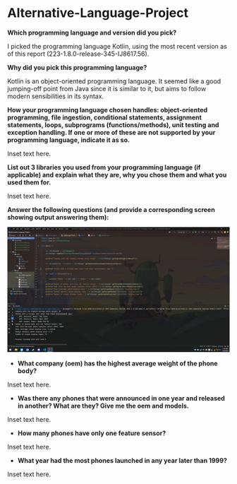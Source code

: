 # Alternative-Language-Project

**Which programming language and version did you pick?**

I picked the programming language Kotlin, using the most recent version as of this report (223-1.8.0-release-345-IJ8617.56).

**Why did you pick this programming language?**

Kotlin is an object-oriented programming language. It seemed like a good jumping-off point from Java since it is similar to it, but aims to follow modern sensibilities in its syntax.

**How your programming language chosen handles: object-oriented programming, file ingestion, conditional statements, assignment statements, loops, subprograms (functions/methods), unit testing and exception handling. If one or more of these are not supported by your programming language, indicate it as so.**

Inset text here.

**List out 3 libraries you used from your programming language (if applicable) and explain what they are, why you chose them and what you used them for.**

Inset text here.

**Answer the following questions (and provide a corresponding screen showing output answering them):**

![screen output](/screenshots/Screenshot%20(360).png)

* **What company (oem) has the highest average weight of the phone body?**

Inset text here.

* **Was there any phones that were announced in one year and released in another? What are they? Give me the oem and models.**

Inset text here.

* **How many phones have only one feature sensor?**

Inset text here.

* **What year had the most phones launched in any year later than 1999?**

Inset text here.
